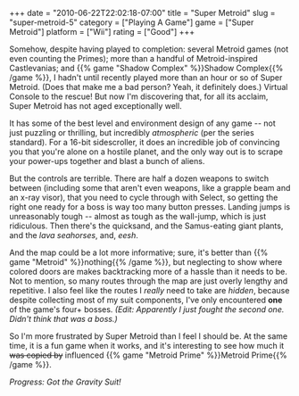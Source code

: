 +++
date = "2010-06-22T22:02:18-07:00"
title = "Super Metroid"
slug = "super-metroid-5"
category = ["Playing A Game"]
game = ["Super Metroid"]
platform = ["Wii"]
rating = ["Good"]
+++

Somehow, despite having played to completion: several Metroid games (not even counting the Primes); more than a handful of Metroid-inspired Castlevanias; and {{% game "Shadow Complex" %}}Shadow Complex{{% /game %}}, I hadn't until recently played more than an hour or so of Super Metroid.  (Does that make me a bad person?  Yeah, it definitely does.)  Virtual Console to the rescue!  But now I'm discovering that, for all its acclaim, Super Metroid has not aged exceptionally well.

It has some of the best level and environment design of any game -- not just puzzling or thrilling, but incredibly <i>atmospheric</i> (per the series standard).  For a 16-bit sidescroller, it does an incredible job of convincing you that you're alone on a hostile planet, and the only way out is to scrape your power-ups together and blast a bunch of aliens.

But the controls are terrible.  There are half a dozen weapons to switch between (including some that aren't even weapons, like a grapple beam and an x-ray visor), that you need to cycle through with Select, so getting the right one ready for a boss is way too many button presses.  Landing jumps is unreasonably tough -- almost as tough as the wall-jump, which is just ridiculous.  Then there's the quicksand, and the Samus-eating giant plants, and the <i>lava seahorses</i>, and, <i>eesh</i>.

And the map could be a lot more informative; sure, it's better than {{% game "Metroid" %}}nothing{{% /game %}}, but neglecting to show where colored doors are makes backtracking more of a hassle than it needs to be.  Not to mention, so many routes through the map are just overly lengthy and repetitive.  I also feel like the routes I <i>really</i> need to take are <i>hidden</i>, because despite collecting most of my suit components, I've only encountered <b>one</b> of the game's four+ bosses.  <i>(Edit: Apparently I just fought the second one.  Didn't think that was a boss.)</i>

So I'm more frustrated by Super Metroid than I feel I should be.  At the same time, it is a fun game when it works, and it's interesting to see how much it <s>was copied by</s> influenced {{% game "Metroid Prime" %}}Metroid Prime{{% /game %}}.

<i>Progress: Got the Gravity Suit!</i>